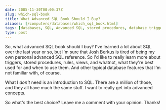 ```yaml
--- 
date: 2005-11-30T00:00:37Z
slug: which-sql-book
title: What Advanced SQL Book Should I Buy?
aliases: [/computers/databases/which_sql_book.html]
tags: [databases, SQL, Advanced SQL, stored procedures, database triggers, Postgres, SQLite, MySQL]
type: post
---
```


So, what advanced SQL book should I buy? I've learned a lot about SQL over the
last year or so, but I'm sure that [Josh Berkus] is tired of being my own
personal advanced SQL reference. So I'd like to really learn more about
triggers, stored procedures, rules, views, and whatnot, what they're best used
for and when to use them. And other typical database features that I'm not
familiar with, of course.

What I *don't* need is an introduction to SQL. There are a million of those, and
they all have much the same stuff. I want to really get into advanced concepts.

So what's the best choice? Leave me a comment with your opinion. Thanks!

  [Josh Berkus]: http://blogs.ittoolbox.com/database/soup/
    "Josh Berkus: Database Soup"
